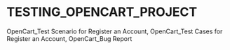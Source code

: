 #  TESTING_OPENCART_PROJECT
OpenCart_Test Scenario for Register an Account, 
OpenCart_Test Cases for Register an Account, 
OpenCart_Bug Report
